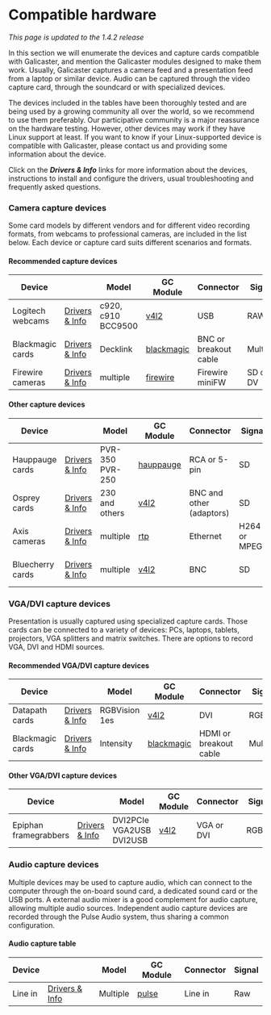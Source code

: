 Compatible hardware
===================

*This page is updated to the 1.4.2 release*

In this section we will enumerate the devices and capture cards compatible with Galicaster, and mention the Galicaster modules designed to make them work. Usually, Galicaster captures a camera feed and a presentation feed from a laptop or similar device. Audio can be captured through the video capture card, through the soundcard or with specialized devices.

The devices included in the tables have been thoroughly tested and are being used by a growing community all over the world, so we recommend to use them preferably. Our participative community is a major reassurance on the hardware testing. However, other devices may work if they have Linux support at least. If you want to know if your Linux-supported device is compatible with Galicaster, please contact us and providing some information about the device.

Click on the **_Drivers & Info_** links for more information about the devices, instructions to install and configure the drivers, usual troubleshooting and frequently asked questions.

### Camera capture devices
Some card models by different vendors and for different video recording formats, from webcams to professional cameras, are included in the list below. Each device or capture card suits different scenarios and formats.

#### Recommended capture devices
| Device           |                | Model | GC Module | Connector | Signal | Format | Audio |
|------------------|----------------|-------|-----------|-----------|--------|--------|-------|
| Logitech webcams | [Drivers & Info](../GalicasterConfiguration/DeviceModules/Devices/Logitech.md) | c920, c910 BCC9500 | [v4l2](../GalicasterConfiguration/DeviceModules/V4L2.md) | USB | RAW | HD Full HD | Yes (pulse) |
| Blackmagic cards | [Drivers & Info](../GalicasterConfiguration/DeviceModules/Devices/Blackmagic.md) |	Decklink | [blackmagic](../GalicasterConfiguration/DeviceModules/Blackmagic.md) |	BNC or breakout cable | Multiple | SD-SDI and HD-SDI | Yes (embedded)|
| Firewire cameras | [Drivers & Info](../GalicasterConfiguration/DeviceModules/Devices/Firewire.md) | multiple | [firewire](../GalicasterConfiguration/DeviceModules/Firewire.md) | Firewire miniFW| SD or DV | PAL/NTSC | Some models only|

#### Other capture devices
| Device           |                | Model | GC Module | Connector | Signal | Format | Audio |
|------------------|----------------|-------|-----------|-----------|--------|--------|-------|
| Hauppauge cards  | [Drivers & Info](../GalicasterConfiguration/DeviceModules/Devices/Hauppauge.md) | PVR-350 PVR-250| [hauppauge](../GalicasterConfiguration/DeviceModules/Hauppauge.md) | RCA or 5-pin | SD | PAL/NTSC | Yes (raw and encoded) |
| Osprey cards     | [Drivers & Info](../GalicasterConfiguration/DeviceModules/Devices/Osprey.md) | 230 and others | [v4l2](../GalicasterConfiguration/DeviceModules/V4L2.md) | BNC and other (adaptors) | SD | PAL/NTSC pan. | Yes (pulse) |
| Axis cameras     | [Drivers & Info](../GalicasterConfiguration/DeviceModules/Devices/Axis.md) | multiple | [rtp](../GalicasterConfiguration/DeviceModules/RTP.md) | Ethernet | H264 or MPEG4 | up to QVGA | Some models only |
| Bluecherry cards | [Drivers & Info](../GalicasterConfiguration/DeviceModules/Devices/Bluecherry.md) | multiple | [v4l2](../GalicasterConfiguration/DeviceModules/V4L2.md) | BNC	 | SD | PAL/NTSC | Some models only |

### VGA/DVI capture devices
Presentation is usually captured using specialized capture cards. Those cards can be connected to a variety of devices: PCs, laptops, tablets, projectors, VGA splitters and matrix switches. There are options to record VGA, DVI and HDMI sources.

#### Recommended VGA/DVI capture devices
| Device           |                | Model | GC Module | Connector | Signal | Format | Audio | Support Level|
|------------------|----------------|-------|-----------|-----------|--------|--------|-------|--------------|
| Datapath cards   | [Drivers & Info](../GalicasterConfiguration/DeviceModules/Devices/Datapath.md) | RGBVision 1es | [v4l2](../GalicasterConfiguration/DeviceModules/V4L2.md) | DVI | RGBHV |	upto QVGA | No | High |
| Blackmagic cards | [Drivers & Info](../GalicasterConfiguration/DeviceModules/Devices/Blackmagic.md) | Intensity | [blackmagic](../GalicasterConfiguration/DeviceModules/Blackmagic.md) | HDMI or breakout cable | Multiple | Full HD | Yes (embedded) | High |



#### Other VGA/DVI capture devices
| Device                |                | Model | GC Module | Connector | Signal | Format | Audio | Support Level|
|-----------------------|----------------|-------|-----------|-----------|--------|--------|-------|--------------|
| Epiphan framegrabbers | [Drivers & Info](../GalicasterConfiguration/DeviceModules/Devices/Epiphan.md) | DVI2PCIe VGA2USB DVI2USB | [v4l2](../GalicasterConfiguration/DeviceModules/V4L2.md) | VGA or DVI | RGBHV |	upto QVGA | Not yet | Low |


### Audio capture devices
Multiple devices may be used to capture audio, which can connect to the computer through the on-board sound card, a dedicated sound card or the USB ports. A external audio mixer is a good complement for audio capture, allowing multiple audio sources. Independent audio capture devices are recorded through the Pulse Audio system, thus sharing a common configuration.

#### Audio capture table
| Device |                | Model    | GC Module | Connector | Signal |
|--------|----------------|----------|-----------|-----------|--------|
|Line in | [Drivers & Info](../GalicasterConfiguration/DeviceModules/Devices/Revolabs.md) |	Multiple | [pulse](../GalicasterConfiguration/DeviceModules/Pulse.md)     | Line in   | Raw    |
